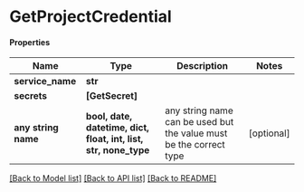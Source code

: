 # GetProjectCredential

#### Properties
Name | Type | Description | Notes
------------ | ------------- | ------------- | -------------
**service_name** | **str** |  | 
**secrets** | **[GetSecret]** |  | 
**any string name** | **bool, date, datetime, dict, float, int, list, str, none_type** | any string name can be used but the value must be the correct type | [optional]

[[Back to Model list]](../README.md#documentation-for-models) [[Back to API list]](../README.md#documentation-for-api-endpoints) [[Back to README]](../README.md)

